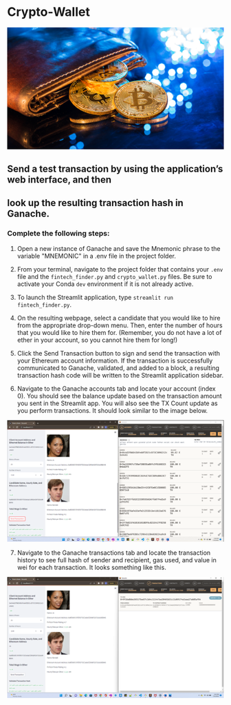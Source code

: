 # Crypto-Wallet

![](Images/crypto_wallet.png)

## Send a test transaction by using the application’s web interface, and then
## look up the resulting transaction hash in Ganache.

### Complete the following steps:

1. Open a new instance of Ganache and save the Mnemonic phrase to the variable
"MNEMONIC" in a .env file in the project folder.

2. From your terminal, navigate to the project folder that contains
your `.env` file and the `fintech_finder.py` and `crypto_wallet.py` files.
Be sure to activate your Conda `dev` environment if it is not already active.

3. To launch the Streamlit application,
type `streamlit run fintech_finder.py`.

4. On the resulting webpage, select a candidate that you would like to hire
from the appropriate drop-down menu. Then, enter the number of hours that you
would like to hire them for. (Remember, you do not have a lot of ether in
your account, so you cannot hire them for long!)

5. Click the Send Transaction button to sign and send the transaction with
your Ethereum account information. If the transaction is successfully
communicated to Ganache, validated, and added to a block,
a resulting transaction hash code will be written to the Streamlit
application sidebar.

6. Navigate to the Ganache accounts tab and locate your account (index 0). 
You should see the balance update based on the transaction amount you sent
in the Streamlit app. You will also see the TX Count update as you perform 
transactions. It should look similar to the image below.

![](Images/ganache_accounts.png)

7. Navigate to the Ganache transactions tab and locate the transaction history
to see full hash of sender and recipient, gas used, and value in wei for each
transaction. It looks something like this. 

![](Images/ganache_transactions.png)

